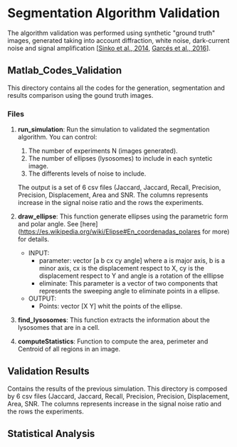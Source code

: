 # Segmentation Algorithm Validation
The algorithm validation was performed using synthetic "ground truth" images, generated taking into account diffraction, white noise, dark-current noise and signal amplification [[Sinko et al., 2014](https://www.osapublishing.org/oe/abstract.cfm?uri=oe-22-16-18940), [Garcés et al., 2016](https://www.nature.com/articles/srep36505)]. 

##  Matlab_Codes_Validation
This directory contains all the codes for the generation, segmentation and results comparison using the gound truth images.
### Files
1. **run_simulation**: Run the simulation to validated the segmentation algorithm. You can control:
	1. The number of experiments N (images generated).
 	2. The number of ellipses (lysosomes) to include in each syntetic image.
	3. The differents levels of noise to include.     

	The output is a set of 6 csv files (Jaccard, Jaccard, Recall, Precision, Precision, Displacement, Area and SNR.  The columns represents increase in the signal noise ratio and the rows the experiments.     
	
2. **draw_ellipse**: This function generate ellipses using the parametric form and polar angle. See [here](https://es.wikipedia.org/wiki/Elipse#En_coordenadas_polares for more) for details.
	* INPUT:
		* parameter: vector [a b cx cy angle] where a is major axis, b is a minor axis, cx is the displacement respect to X, cy is the displacement respect to Y and angle is a rotation of the elllipse
		* eliminate: This parameter is a vector of two components that represents the sweeping angle to eliminate points in a ellipse.
	* OUTPUT:
		* Points: vector [X Y] whit the points of the ellipse.
3. **find_lysosomes**: This function extracts the information about the lysosomes that are in a cell.
4. **computeStatistics**: Function to compute the area, perimeter and Centroid of all regions in an image.

##  Validation Results
Contains the results of the previous simulation. This directory is composed by 6 csv files (Jaccard, Jaccard, Recall, Precision, Precision, Displacement, Area, SNR.  The columns represents increase in the signal noise ratio and the rows the experiments.


## Statistical Analysis